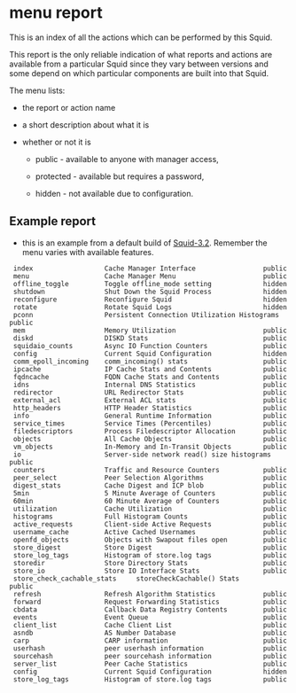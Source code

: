 # menu report

This is an index of all the actions which can be performed by this
Squid.

This report is the only reliable indication of what reports and actions
are available from a particular Squid since they vary between versions
and some depend on which particular components are built into that
Squid.

The menu lists:

  - the report or action name

  - a short description about what it is

  - whether or not it is
    
      - public - available to anyone with manager access,
    
      - protected - available but requires a password,
    
      - hidden - not available due to configuration.

## Example report

  - this is an example from a default build of
    [Squid-3.2](https://wiki.squid-cache.org/Features/CacheManager/Menu/Squid-3.2#).
    Remember the menu varies with available features.

<!-- end list -->

``` 
 index                  Cache Manager Interface                 public
 menu                   Cache Manager Menu                      public
 offline_toggle         Toggle offline_mode setting             hidden
 shutdown               Shut Down the Squid Process             hidden
 reconfigure            Reconfigure Squid                       hidden
 rotate                 Rotate Squid Logs                       hidden
 pconn                  Persistent Connection Utilization Histograms    public
 mem                    Memory Utilization                      public
 diskd                  DISKD Stats                             public
 squidaio_counts        Async IO Function Counters              public
 config                 Current Squid Configuration             hidden
 comm_epoll_incoming    comm_incoming() stats                   public
 ipcache                IP Cache Stats and Contents             public
 fqdncache              FQDN Cache Stats and Contents           public
 idns                   Internal DNS Statistics                 public
 redirector             URL Redirector Stats                    public
 external_acl           External ACL stats                      public
 http_headers           HTTP Header Statistics                  public
 info                   General Runtime Information             public
 service_times          Service Times (Percentiles)             public
 filedescriptors        Process Filedescriptor Allocation       public
 objects                All Cache Objects                       public
 vm_objects             In-Memory and In-Transit Objects        public
 io                     Server-side network read() size histograms      public
 counters               Traffic and Resource Counters           public
 peer_select            Peer Selection Algorithms               public
 digest_stats           Cache Digest and ICP blob               public
 5min                   5 Minute Average of Counters            public
 60min                  60 Minute Average of Counters           public
 utilization            Cache Utilization                       public
 histograms             Full Histogram Counts                   public
 active_requests        Client-side Active Requests             public
 username_cache         Active Cached Usernames                 public
 openfd_objects         Objects with Swapout files open         public
 store_digest           Store Digest                            public
 store_log_tags         Histogram of store.log tags             public
 storedir               Store Directory Stats                   public
 store_io               Store IO Interface Stats                public
 store_check_cachable_stats     storeCheckCachable() Stats              public
 refresh                Refresh Algorithm Statistics            public
 forward                Request Forwarding Statistics           public
 cbdata                 Callback Data Registry Contents         public
 events                 Event Queue                             public
 client_list            Cache Client List                       public
 asndb                  AS Number Database                      public
 carp                   CARP information                        public
 userhash               peer userhash information               public
 sourcehash             peer sourcehash information             public
 server_list            Peer Cache Statistics                   public
 config                 Current Squid Configuration             hidden
 store_log_tags         Histogram of store.log tags             public
```
